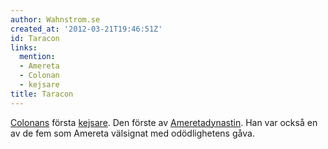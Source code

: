 ```yaml
---
author: Wahnstrom.se
created_at: '2012-03-21T19:46:51Z'
id: Taracon
links:
  mention:
  - Amer­eta­
  - Colonan
  - kejsare
title: Taracon
---
```


[Colonans] första [kejsare]. Den förste av [Amer­eta­dynastin]. Han var också en av de fem som
Amer­eta välsignat med odödlighetens gåva.

  [Colonans]: Colonan
  [kejsare]: kejsare
  [Amer­eta­dynastin]: Amereta
